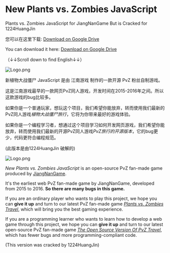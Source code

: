 # New Plants vs. Zombies JavaScript
Plants vs. Zombies JavaScript for JiangNanGame But is Cracked for 1224HuangJin


您可以在这里下载: [Download on Google Drive](https://drive.google.com/file/d/1URQZYa1mgmlrUmL_YEEg5-_4ZfqXgdXC/view?usp=sharing)

You can download it here: [Download on Google Drive](https://drive.google.com/file/d/1URQZYa1mgmlrUmL_YEEg5-_4ZfqXgdXC/view?usp=sharing)

（↓↓Scroll down to find English↓↓）

![Logo.png](https://p3-juejin.byteimg.com/tos-cn-i-k3u1fbpfcp/c57c4bb8d56c4282894981a56ced6bca~tplv-k3u1fbpfcp-jj-mark:0:0:0:0:q75.image#?w=900&h=600&s=763723&e=png&b=e5d7bf)

新植物大战僵尸 JavaScript 是由 江南游戏 制作的一款开源 PvZ 粉丝自制游戏。

这是江南游戏最早的一款网页PvZ同人游戏，开发时间在2015-2016年之间。所以这款游戏的bug比较多。

如果你是一个普通玩家，想玩这个项目，我们希望你能放弃，转而使用我们最新的PvZ同人游戏*植物大战僵尸旅行*，它将为你带来最好的游戏体验。

如果你是一个编程学习者，想通过这个项目学习如何开发网页游戏，我们希望你能放弃，转而使用我们最新的开源PvZ同人游戏*PvZ旅行的开源版本*，它的bug更少，代码更符合编程规范。

(此版本是由1224HuangJin 破解的)


![Logo.png](https://p3-juejin.byteimg.com/tos-cn-i-k3u1fbpfcp/c57c4bb8d56c4282894981a56ced6bca~tplv-k3u1fbpfcp-jj-mark:0:0:0:0:q75.image#?w=900&h=600&s=763723&e=png&b=e5d7bf)

*New Plants vs. Zombies JavaScript* is an open-source PvZ fan-made game produced by [JiangNanGame](http://www.jiangnangame.com).

It's the earliest web PvZ fan-made game by JiangNanGame, developed from 2015 to 2016. **So there are many bugs in this game.**

If you are an ordinary player who wants to play this project, we hope you can **give it up** and turn to our latest PvZ fan-made game *[Plants vs. Zombies Travel](https://angel-shadow.itch.io/pvz-travel)*, which will bring you the best gaming experience.

If you are a programming learner who wants to learn how to develop a web game through this project, we hope you can **give it up** and turn to our latest open-source PvZ fan-made game *[The Open Source Version Of PvZ Travel](https://github.com/jiangnangame/PvZ_TR_CODE)*, which has fewer bugs and more programming-compliant code.

(This version was cracked by 1224HuangJin)
